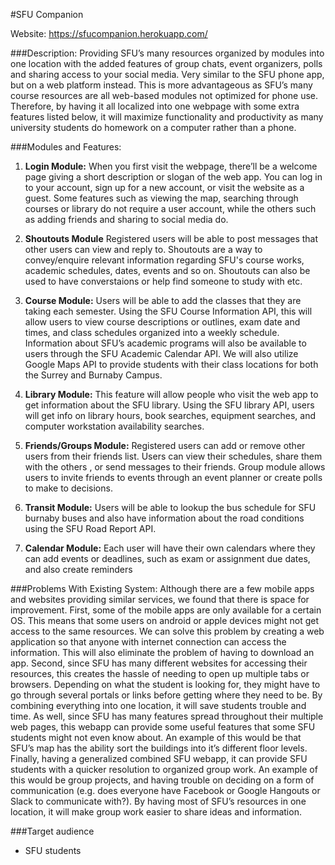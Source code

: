 #SFU Companion

Website: https://sfucompanion.herokuapp.com/

###Description:
Providing SFU’s many resources organized by modules into one location with the added features of group chats, event organizers, polls and sharing access to your social media. Very similar to the SFU phone app, but on a web platform instead. This is more advantageous as SFU’s many course resources are all web-based modules not optimized for phone use. Therefore, by having it all localized into one webpage with some extra features listed below, it will maximize functionality and productivity as many university students do homework on a computer rather than a phone.

###Modules and Features:
1. **Login Module:** When you first visit the webpage, there’ll be a welcome page giving a short description or slogan of the web app. You can log in to your account, sign up for a new account, or visit the website as a guest. Some features such as viewing the map, searching through courses or library do not require a user account, while the others such as adding friends and sharing to social media do.

2. **Shoutouts Module** Registered users will be able to post messages that other users can view and reply to. Shoutouts are a way to convey/enquire relevant information regarding SFU's course works, academic schedules, dates, events and so on. Shoutouts can also be used to have converstaions or help find someone to study with etc.

3. **Course Module:** Users will be able to add the classes that they are taking each semester. Using the SFU Course Information API, this will allow users to view course descriptions or outlines, exam date and times, and class schedules organized into a weekly schedule. Information about SFU’s academic programs will also be available to users through the SFU Academic Calendar API. We will also utilize Google Maps API to provide students with their class locations for both the Surrey and Burnaby Campus.

4. **Library Module:** This feature will allow people who visit the web app to get information about the SFU library. Using the SFU library API, users will get info on library hours, book searches, equipment searches, and computer workstation availability searches.

5. **Friends/Groups Module:** Registered users can add or remove other users from their friends list. Users can view their schedules, share them with the others , or send messages to their friends. Group module allows users to invite friends to events through an event planner or create polls to make to decisions.

 

6. **Transit Module:** Users will be able to lookup the bus schedule for SFU burnaby buses and also have information about the road conditions using the SFU Road Report API.

7. **Calendar Module:** Each user will have their own calendars where they can add events or deadlines, such as exam or assignment due dates, and also create reminders

###Problems With Existing System:
Although there are a few mobile apps and websites providing similar services, we found that there is space for improvement. First, some of the mobile apps are only available for a certain OS. This means that some users on android or apple devices might not get access to the same resources. We can solve this problem by creating a web application so that anyone with internet connection can access the information. This will also eliminate the problem of having to download an app. Second, since SFU has many different websites for accessing their resources, this creates the hassle of needing to open up multiple tabs or browsers. Depending on what the student is looking for, they might have to go through several portals or links before getting where they need to be. By combining everything into one location, it will save students trouble and time. As well, since SFU has many features spread throughout their multiple web pages, this webapp can provide some useful features that some SFU students might not even know about. An example of this would be that SFU’s  map has the ability sort the buildings into it’s different floor levels. Finally, having a generalized combined SFU webapp, it can provide SFU students with a quicker resolution to organized group work. An example of this would be group projects, and having trouble on deciding on a form of communication (e.g. does everyone have Facebook or Google Hangouts or Slack to communicate with?). By having most of SFU’s resources in one location, it will make group work easier to share ideas and information.

###Target audience
* SFU students
